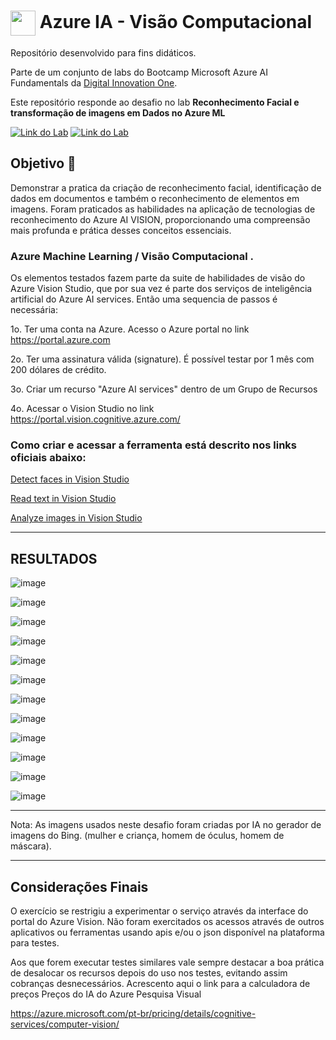 <h1>
    <a href="https://www.dio.me/">
     <img align="center" width="40px" src="https://hermes.digitalinnovation.one/assets/diome/logo-minimized.png"></a>
    <span> Azure IA - Visão Computacional </span>
</h1>

Repositório desenvolvido para fins didáticos. 

Parte de um conjunto de labs do Bootcamp Microsoft Azure AI Fundamentals da [Digital Innovation One](https://www.dio.me/).

Este repositório responde ao desafio no lab  **Reconhecimento Facial e transformação de imagens em Dados no Azure ML** 

[![Link do Lab](https://img.shields.io/badge/▶-000?style=for-the-badge&logo=movie&logoColor=E94D5F)](https://web.dio.me/lab/reconhecimento-facial-com-azure-ml-transformando-imagens-em-dadosa-no-azure-ml/learning/b643df31-5345-4fb4-9be4-478fe43a93e4) 
[![Link do Lab](https://img.shields.io/badge/Acesse%20o%20Lab%20na%20Plataforma-E94D5F?style=for-the-badge)](https://web.dio.me/lab/reconhecimento-facial-com-azure-ml-transformando-imagens-em-dadosa-no-azure-ml/learning/b643df31-5345-4fb4-9be4-478fe43a93e4)

## Objetivo 🎯
Demonstrar a pratica da criação de reconhecimento facial, identificação de dados em documentos e também o reconhecimento de elementos em imagens. 
Foram praticados as habilidades na aplicação de tecnologias de reconhecimento do Azure AI VISION, proporcionando uma compreensão mais profunda e prática desses conceitos essenciais.

### Azure Machine Learning  /  Visão Computacional .

Os elementos testados fazem parte da suite de habilidades de visão do Azure Vision Studio, que por sua vez é parte dos serviços de inteligência artificial do Azure AI services. 
Então uma sequencia de passos é necessária:

1o. Ter uma conta na Azure. Acesso o  Azure portal no link https://portal.azure.com

2o. Ter uma assinatura válida (signature). É possível testar por 1 mês com 200 dólares de crédito.

3o. Criar um recurso "Azure AI services" dentro de um Grupo de Recursos

4o. Acessar o Vision Studio no link https://portal.vision.cognitive.azure.com/

### Como criar e acessar a ferramenta está descrito nos links oficiais abaixo:

[Detect faces in Vision Studio](https://microsoftlearning.github.io/mslearn-ai-fundamentals/Instructions/Labs/04-face.html)

[Read text in Vision Studio](https://microsoftlearning.github.io/mslearn-ai-fundamentals/Instructions/Labs/05-ocr.html)

[Analyze images in Vision Studio](https://microsoftlearning.github.io/mslearn-ai-fundamentals/Instructions/Labs/03-image-analysis.html)

---

## RESULTADOS


![image](https://github.com/toniacprado/Dio-Desafio-Reconhecimento-Facial-e-transformacao-de-imagens-em-Dados-no-Azure-ML/assets/105946569/2c0c8150-5617-47ca-87ec-20e96f16f52d)

![image](https://github.com/toniacprado/Dio-Desafio-Reconhecimento-Facial-e-transformacao-de-imagens-em-Dados-no-Azure-ML/assets/105946569/dad9a797-f6dc-422e-a6a7-ccd7b66c2deb)

![image](https://github.com/toniacprado/Dio-Desafio-Reconhecimento-Facial-e-transformacao-de-imagens-em-Dados-no-Azure-ML/assets/105946569/c4ac088b-c6cc-4ba7-9cbb-6156445f7017)

![image](https://github.com/toniacprado/Dio-Desafio-Reconhecimento-Facial-e-transformacao-de-imagens-em-Dados-no-Azure-ML/assets/105946569/13d72f27-572b-4326-8959-cb2017da0c00)


![image](https://github.com/toniacprado/Dio-Desafio-Reconhecimento-Facial-e-transformacao-de-imagens-em-Dados-no-Azure-ML/assets/105946569/b7f6916c-3004-4540-aacd-74711fb76bc0)

![image](https://github.com/toniacprado/Dio-Desafio-Reconhecimento-Facial-e-transformacao-de-imagens-em-Dados-no-Azure-ML/assets/105946569/3f2788cb-66bd-4b8e-9fc3-4eba9c5e8e3e)

![image](https://github.com/toniacprado/Dio-Desafio-Reconhecimento-Facial-e-transformacao-de-imagens-em-Dados-no-Azure-ML/assets/105946569/9c8f80cf-5687-4077-8337-edc7273ba542)

![image](https://github.com/toniacprado/Dio-Desafio-Reconhecimento-Facial-e-transformacao-de-imagens-em-Dados-no-Azure-ML/assets/105946569/db5172c3-9832-4d5e-a4be-fedf47f36d20)

![image](https://github.com/toniacprado/Dio-Desafio-Reconhecimento-Facial-e-transformacao-de-imagens-em-Dados-no-Azure-ML/assets/105946569/b580e485-7294-42c8-80b3-f73d0b5b5481)

![image](https://github.com/toniacprado/Dio-Desafio-Reconhecimento-Facial-e-transformacao-de-imagens-em-Dados-no-Azure-ML/assets/105946569/f8bd0638-b615-4b7d-b95c-b6332f30b35e)

![image](https://github.com/toniacprado/Dio-Desafio-Reconhecimento-Facial-e-transformacao-de-imagens-em-Dados-no-Azure-ML/assets/105946569/aa7e1ade-2a4e-4401-9390-b7a322aa40e6)

![image](https://github.com/toniacprado/Dio-Desafio-Reconhecimento-Facial-e-transformacao-de-imagens-em-Dados-no-Azure-ML/assets/105946569/409557b8-6dda-44e4-9dbe-10aeee11e652)

---
Nota: As imagens usados neste desafio foram criadas por IA no gerador de imagens do Bing. (mulher e criança, homem de óculus, homem de máscara).

---

## Considerações Finais
O exercício se restrigiu a experimentar o serviço através da interface do portal do Azure Vision. Não foram exercitados os acessos através de outros aplicativos ou ferramentas usando apis e/ou o json disponível na plataforma para testes.

Aos que forem executar testes similares vale sempre destacar a boa prática de desalocar os recursos depois do uso nos testes, evitando assim cobranças desnecessários.
Acrescento aqui o link para a calculadora de preços Preços do IA do Azure Pesquisa Visual

https://azure.microsoft.com/pt-br/pricing/details/cognitive-services/computer-vision/
